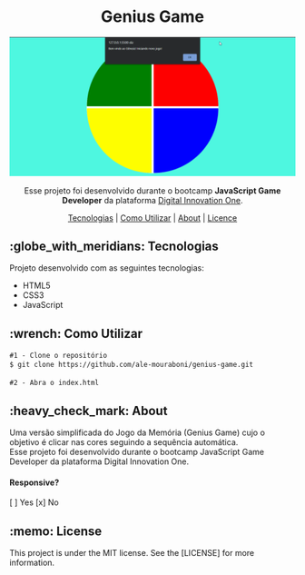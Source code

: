 <h1 align="center">Genius Game</h1>
<p align="center">
  <img src="assets/readme/genius-game.gif">
</p>

<p align="center">
  Esse projeto foi desenvolvido durante o bootcamp <strong>JavaScript Game Developer</strong> da plataforma <a href="">Digital Innovation One</a>.
</p>

<p align="center">
  <a href="#technology">Tecnologias</a> | 
  <a href="#c-utilizar">Como Utilizar</a> |
  <a href="#about">About</a> |
  <a href="#license">Licence</a> 
</p>

<h2 id="technology">:globe_with_meridians: Tecnologias</h2>
<p>Projeto desenvolvido com as seguintes tecnologias:</p>
<ul>
  <li>HTML5</li>
  <li>CSS3</li>
  <li>JavaScript</li>
</ul>

<h2 id="c-utilizar">:wrench: Como Utilizar</h2>

```
#1 - Clone o repositório
$ git clone https://github.com/ale-mouraboni/genius-game.git

#2 - Abra o index.html
```

<h2 id="about">:heavy_check_mark: About</h2>
<p>Uma versão simplificada do Jogo da Memória (Genius Game) cujo o objetivo é clicar nas cores seguindo a sequência automática.
</br>
Esse projeto foi desenvolvido durante o bootcamp JavaScript Game Developer da plataforma Digital Innovation One.
<h4>Responsive?</h4>
[ ] Yes  [x] No
</p>

<h2 id="license">:memo: License</h2>
<p>This project is under the MIT license. See the [LICENSE] for more information.
</p>